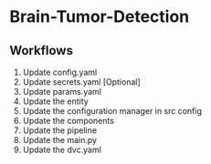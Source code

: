# Brain-Tumor-Detection

## Workflows

1. Update config.yaml
2. Update secrets.yaml [Optional]
3. Update params.yaml
4. Update the entity
5. Update the configuration manager in src config
6. Update the components
7. Update the pipeline  
8. Update the main.py
9. Update the dvc.yaml